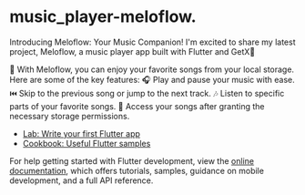 # music_player-meloflow.

 Introducing Meloflow: Your Music Companion! 
I'm excited to share my latest project, Meloflow, a music player app built with Flutter and GetX🚀

📱 With Meloflow, you can enjoy your favorite songs from your local storage. Here are some of the key features:
🎧 Play and pause your music with ease.
⏮️ Skip to the previous song or jump to the next track.
🎶 Listen to specific parts of your favorite songs.
🔐 Access your songs after granting the necessary storage permissions.


- [Lab: Write your first Flutter app](https://docs.flutter.dev/get-started/codelab)
- [Cookbook: Useful Flutter samples](https://docs.flutter.dev/cookbook)

For help getting started with Flutter development, view the
[online documentation](https://docs.flutter.dev/), which offers tutorials,
samples, guidance on mobile development, and a full API reference.
